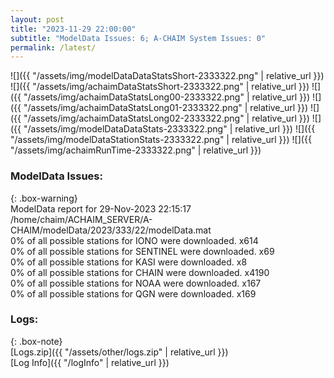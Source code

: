 ```yaml
---
layout: post
title: "2023-11-29 22:00:00"
subtitle: "ModelData Issues: 6; A-CHAIM System Issues: 0"
permalink: /latest/
---
```


![]({{ "/assets/img/modelDataDataStatsShort-2333322.png" | relative_url }})
![]({{ "/assets/img/achaimDataStatsShort-2333322.png" | relative_url }})
![]({{ "/assets/img/achaimDataStatsLong00-2333322.png" | relative_url }})
![]({{ "/assets/img/achaimDataStatsLong01-2333322.png" | relative_url }})
![]({{ "/assets/img/achaimDataStatsLong02-2333322.png" | relative_url }})
![]({{ "/assets/img/modelDataDataStats-2333322.png" | relative_url }})
![]({{ "/assets/img/modelDataStationStats-2333322.png" | relative_url }})
![]({{ "/assets/img/achaimRunTime-2333322.png" | relative_url }})


### ModelData Issues:  
  
{: .box-warning}  
 ModelData report for 29-Nov-2023 22:15:17   
 /home/chaim/ACHAIM_SERVER/A-CHAIM/modelData/2023/333/22/modelData.mat   
 0% of all possible stations for IONO were downloaded. x614   
 0% of all possible stations for SENTINEL were downloaded. x69   
 0% of all possible stations for KASI were downloaded. x8   
 0% of all possible stations for CHAIN were downloaded. x4190   
 0% of all possible stations for NOAA were downloaded. x167   
 0% of all possible stations for QGN were downloaded. x169   
  


### Logs:  
  
{: .box-note}  
[Logs.zip]({{ "/assets/other/logs.zip" | relative_url }})  
[Log Info]({{ "/logInfo" | relative_url }})  
